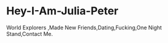 # Hey-I-Am-Julia-Peter
World Explorers ,Made New Friends,Dating,Fucking,One Night Stand,Contact Me.
